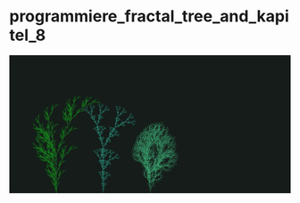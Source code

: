 # programmiere_fractal_tree_and_kapitel_8

![yes](https://github.com/TheFruitDude/fractal_trees/blob/master/tree.png?raw=true)
